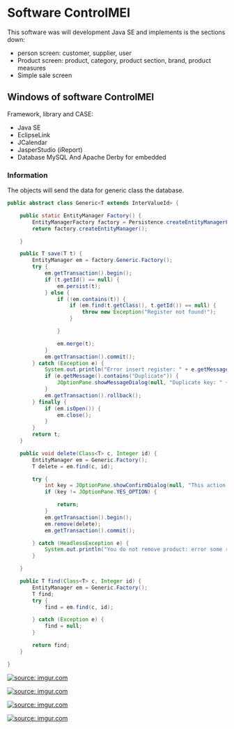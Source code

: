 # Software ControlMEI

This software was will development Java SE and implements is the sections down:
- person screen: customer, supplier, user
- Product screen: product, category, product section, brand, product measures
- Simple sale screen


## Windows of software ControlMEI

Framework, library and CASE:
- Java SE
- EclipseLink
- JCalendar
- JasperStudio (iReport)
- Database MySQL And Apache Derby for embedded

### Information
The objects will send the data for generic class the database.

`````java
public abstract class Generic<T extends InterValueId> {

    public static EntityManager Factory() {
        EntityManagerFactory factory = Persistence.createEntityManagerFactory("controlup");
        return factory.createEntityManager();

    }

    public T save(T t) {
        EntityManager em = factory.Generic.Factory();
        try {
            em.getTransaction().begin();
            if (t.getId() == null) {
                em.persist(t);
            } else {
                if (!em.contains(t)) {
                    if (em.find(t.getClass(), t.getId()) == null) {
                        throw new Exception("Register not found!");
                    }

                }

                em.merge(t);
            }
            em.getTransaction().commit();
        } catch (Exception e) {
            System.out.println("Error insert register: " + e.getMessage());
            if (e.getMessage().contains("Duplicate")) {
                JOptionPane.showMessageDialog(null, "Duplicate key: " + t.getClass().getSimpleName().toUpperCase() + " with not permission.\nCheck and try again.");
            }
            em.getTransaction().rollback();
        } finally {
            if (em.isOpen()) {
                em.close();
            }
        }
        return t;
    }

    public void delete(Class<T> c, Integer id) {
        EntityManager em = Generic.Factory();
        T delete = em.find(c, id);

        try {
            int key = JOptionPane.showConfirmDialog(null, "This action will removing definitely object it database.\nWant continue?", "DELETAR DADOS DO BANCO", JOptionPane.YES_NO_OPTION, JOptionPane.QUESTION_MESSAGE);
            if (key != JOptionPane.YES_OPTION) {

                return;
            }
            em.getTransaction().begin();
            em.remove(delete);
            em.getTransaction().commit();

        } catch (HeadlessException e) {
            System.out.println("You do not remove product: error some remove -> " + e.getMessage());
        }

    }

    public T find(Class<T> c, Integer id) {
        EntityManager em = Generic.Factory();
        T find;
        try {
            find = em.find(c, id);

        } catch (Exception e) {
            find = null;
        }

        return find;
    }

}
`````

<a href="https://imgur.com/F1zueFb"><img src="https://i.imgur.com/F1zueFbh.png" title="source: imgur.com" /></a>

<a href="https://imgur.com/NzfobE7"><img src="https://i.imgur.com/NzfobE7h.png" title="source: imgur.com" /></a>

<a href="https://imgur.com/y4taqVV"><img src="https://i.imgur.com/y4taqVVh.png" title="source: imgur.com" /></a>

<a href="https://imgur.com/FoErBc2"><img src="https://i.imgur.com/FoErBc2h.png" title="source: imgur.com" /></a>
